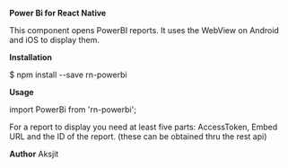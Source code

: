 **Power Bi for React Native**

This component opens PowerBI reports. It uses the WebView on Android and iOS to display them.

**Installation**

$ npm install --save rn-powerbi

**Usage**

import PowerBi from 'rn-powerbi';

For a report to display you need at least five parts: AccessToken, Embed URL and the ID of the report. (these can be obtained thru the rest api)

<PowerBi
  accessToken="JITSOIENSSS...NAKSHEISAYA="
  embedUrl="https://app.powerbi.com/reportEmbed?reportId=bdddddddd-dddw123165c3b43&groupId=333s9bay3ee-da25-452e-b220-2134939383"
  id="333s9bay3ee-da25-452e-b220-2134939383"
/>


**Author**
Aksjit






